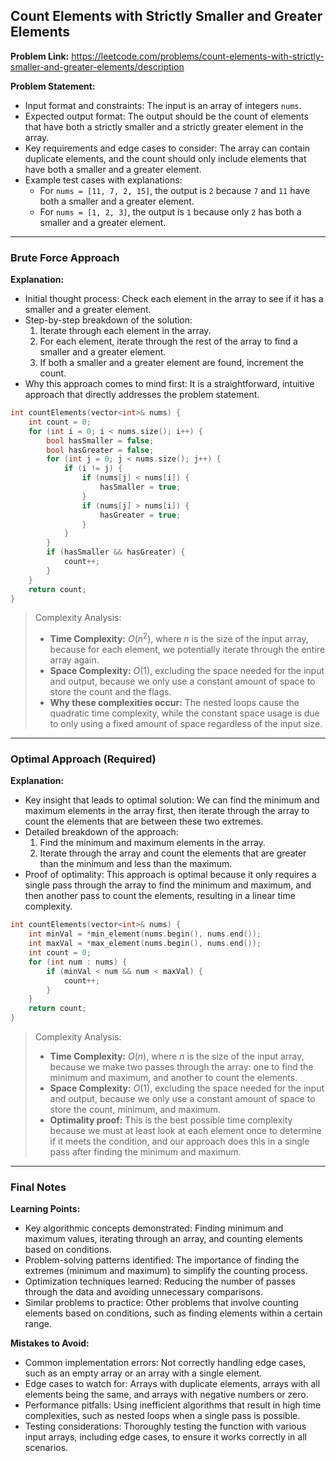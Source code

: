 ## Count Elements with Strictly Smaller and Greater Elements

**Problem Link:** https://leetcode.com/problems/count-elements-with-strictly-smaller-and-greater-elements/description

**Problem Statement:**
- Input format and constraints: The input is an array of integers `nums`.
- Expected output format: The output should be the count of elements that have both a strictly smaller and a strictly greater element in the array.
- Key requirements and edge cases to consider: The array can contain duplicate elements, and the count should only include elements that have both a smaller and a greater element.
- Example test cases with explanations:
  - For `nums = [11, 7, 2, 15]`, the output is `2` because `7` and `11` have both a smaller and a greater element.
  - For `nums = [1, 2, 3]`, the output is `1` because only `2` has both a smaller and a greater element.

---

### Brute Force Approach

**Explanation:**
- Initial thought process: Check each element in the array to see if it has a smaller and a greater element.
- Step-by-step breakdown of the solution:
  1. Iterate through each element in the array.
  2. For each element, iterate through the rest of the array to find a smaller and a greater element.
  3. If both a smaller and a greater element are found, increment the count.
- Why this approach comes to mind first: It is a straightforward, intuitive approach that directly addresses the problem statement.

```cpp
int countElements(vector<int>& nums) {
    int count = 0;
    for (int i = 0; i < nums.size(); i++) {
        bool hasSmaller = false;
        bool hasGreater = false;
        for (int j = 0; j < nums.size(); j++) {
            if (i != j) {
                if (nums[j] < nums[i]) {
                    hasSmaller = true;
                }
                if (nums[j] > nums[i]) {
                    hasGreater = true;
                }
            }
        }
        if (hasSmaller && hasGreater) {
            count++;
        }
    }
    return count;
}
```

> Complexity Analysis:
> - **Time Complexity:** $O(n^2)$, where $n$ is the size of the input array, because for each element, we potentially iterate through the entire array again.
> - **Space Complexity:** $O(1)$, excluding the space needed for the input and output, because we only use a constant amount of space to store the count and the flags.
> - **Why these complexities occur:** The nested loops cause the quadratic time complexity, while the constant space usage is due to only using a fixed amount of space regardless of the input size.

---

### Optimal Approach (Required)

**Explanation:**
- Key insight that leads to optimal solution: We can find the minimum and maximum elements in the array first, then iterate through the array to count the elements that are between these two extremes.
- Detailed breakdown of the approach:
  1. Find the minimum and maximum elements in the array.
  2. Iterate through the array and count the elements that are greater than the minimum and less than the maximum.
- Proof of optimality: This approach is optimal because it only requires a single pass through the array to find the minimum and maximum, and then another pass to count the elements, resulting in a linear time complexity.

```cpp
int countElements(vector<int>& nums) {
    int minVal = *min_element(nums.begin(), nums.end());
    int maxVal = *max_element(nums.begin(), nums.end());
    int count = 0;
    for (int num : nums) {
        if (minVal < num && num < maxVal) {
            count++;
        }
    }
    return count;
}
```

> Complexity Analysis:
> - **Time Complexity:** $O(n)$, where $n$ is the size of the input array, because we make two passes through the array: one to find the minimum and maximum, and another to count the elements.
> - **Space Complexity:** $O(1)$, excluding the space needed for the input and output, because we only use a constant amount of space to store the count, minimum, and maximum.
> - **Optimality proof:** This is the best possible time complexity because we must at least look at each element once to determine if it meets the condition, and our approach does this in a single pass after finding the minimum and maximum.

---

### Final Notes

**Learning Points:**
- Key algorithmic concepts demonstrated: Finding minimum and maximum values, iterating through an array, and counting elements based on conditions.
- Problem-solving patterns identified: The importance of finding the extremes (minimum and maximum) to simplify the counting process.
- Optimization techniques learned: Reducing the number of passes through the data and avoiding unnecessary comparisons.
- Similar problems to practice: Other problems that involve counting elements based on conditions, such as finding elements within a certain range.

**Mistakes to Avoid:**
- Common implementation errors: Not correctly handling edge cases, such as an empty array or an array with a single element.
- Edge cases to watch for: Arrays with duplicate elements, arrays with all elements being the same, and arrays with negative numbers or zero.
- Performance pitfalls: Using inefficient algorithms that result in high time complexities, such as nested loops when a single pass is possible.
- Testing considerations: Thoroughly testing the function with various input arrays, including edge cases, to ensure it works correctly in all scenarios.